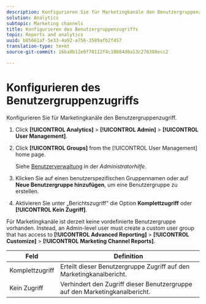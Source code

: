 ```yaml
---
description: Konfigurieren Sie für Marketingkanäle den Benutzergruppenzugriff.
solution: Analytics
subtopic: Marketing channels
title: Konfigurieren des Benutzergruppenzugriffs
topic: Reports and analytics
uuid: b85661af-5e33-4a92-a756-3589afb2f457
translation-type: tm+mt
source-git-commit: 16ba0b12e0f70112f4c10804d0a13c278388ecc2

---
```



# Konfigurieren des Benutzergruppenzugriffs

Konfigurieren Sie für Marketingkanäle den Benutzergruppenzugriff.

1. Click **[!UICONTROL Analytics]** &gt; **[!UICONTROL Admin]** &gt; **[!UICONTROL User Management]**.
1. Click **[!UICONTROL Groups]** from the [!UICONTROL User Management] home page.

   Siehe [Benutzerverwaltung](https://marketing.adobe.com/resources/help/en_US/reference/user_management.html) in der *Administratorhilfe*.

1. Klicken Sie auf einen benutzerspezifischen Gruppennamen oder auf **Neue Benutzergruppe hinzufügen**, um eine Benutzergruppe zu erstellen.
1. Aktivieren Sie unter „Berichtszugriff“ die Option **Komplettzugriff** oder **[!UICONTROL Kein Zugriff]**.

Für Marketingkanäle ist derzeit keine vordefinierte Benutzergruppe vorhanden. Instead, an Admin-level user must create a custom user group that has access to **[!UICONTROL Advanced Reporting]** &gt; **[!UICONTROL Customize]** &gt; **[!UICONTROL Marketing Channel Reports]**.

| Feld | Definition |
|--- |--- |
| Komplettzugriff | Erteilt dieser Benutzergruppe Zugriff auf den Marketingkanalbericht. |
| Kein Zugriff | Verhindert den Zugriff dieser Benutzergruppe auf den Marketingkanalbericht. |

